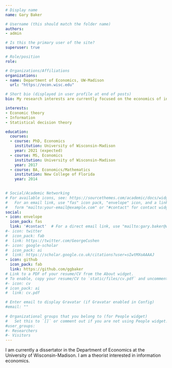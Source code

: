 ```yaml
---
# Display name
name: Gary Baker

# Username (this should match the folder name)
authors:
- admin

# Is this the primary user of the site?
superuser: true

# Role/position
role: 

# Organizations/Affiliations
organizations:
- name: Department of Economics, UW-Madison
  url: "https://econ.wisc.edu"

# Short bio (displayed in user profile at end of posts)
bio: My research interests are currently focused on the economics of information, particularly the demand for information.

interests:
- Economic theory
- Information
- Statistical decision theory

education:
  courses:
  - course: PhD, Economics
    institution: University of Wisconsin-Madison
    year: 2021 (expected)
  - course: MS, Economics
    institution: University of Wisconsin-Madison
    year: 2017
  - course: BA, Economics/Mathematics 
    institution: New College of Florida
    year: 2014
  

# Social/Academic Networking
# For available icons, see: https://sourcethemes.com/academic/docs/widgets/#icons
#   For an email link, use "fas" icon pack, "envelope" icon, and a link in the
#   form "mailto:your-email@example.com" or "#contact" for contact widget.
social:
- icon: envelope
  icon_pack: fas
  link: '#contact'  # For a direct email link, use "mailto:gary.baker@wisc.edu".
#- icon: twitter
#  icon_pack: fab
#  link: https://twitter.com/GeorgeCushen
#- icon: google-scholar
#  icon_pack: ai
#  link: https://scholar.google.co.uk/citations?user=sIwtMXoAAAAJ
- icon: github
  icon_pack: fab
  link: https://github.com/ggbaker
# Link to a PDF of your resume/CV from the About widget.
# To enable, copy your resume/CV to `static/files/cv.pdf` and uncomment the lines below.  
#- icon: cv
# icon_pack: ai
#  link: cv.pdf

# Enter email to display Gravatar (if Gravatar enabled in Config)
#email: ""
  
# Organizational groups that you belong to (for People widget)
#   Set this to `[]` or comment out if you are not using People widget.  
#user_groups:
#- Researchers
#- Visitors
---
```


I am currently a dissertator in the Department of Economics at the University of Wisconsin-Madison. I am a theorist interested in information economics.
